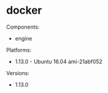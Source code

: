 # docker

Components:

* engine

Platforms:

* 1.13.0 - Ubuntu 16.04 ami-21abf052

Versions:

* 1.13.0
